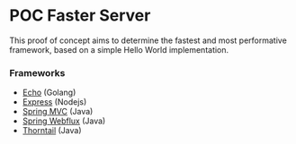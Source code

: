 # POC Faster Server
This proof of concept aims to determine the fastest and most performative framework, based on a simple Hello World implementation.

### Frameworks
- [Echo](https://echo.labstack.com/) (Golang)
- [Express](https://expressjs.com/) (Nodejs)
- [Spring MVC](https://docs.spring.io/spring-framework/docs/3.2.x/spring-framework-reference/html/mvc.html) (Java)
- [Spring Webflux](https://docs.spring.io/spring-framework/docs/current/reference/html/web-reactive.html) (Java)
- [Thorntail](https://thorntail.io/) (Java)